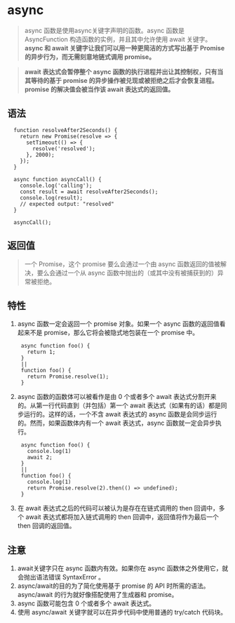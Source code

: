 # async
> async 函数是使用async关键字声明的函数。async 函数是 AsyncFunction 构造函数的实例，并且其中允许使用 await 关键字。**async 和 await 关键字让我们可以用一种更简洁的方式写出基于 Promise 的异步行为，而无需刻意地链式调用 promise。**

> **await 表达式会暂停整个 async 函数的执行进程并出让其控制权，只有当其等待的基于 promise 的异步操作被兑现或被拒绝之后才会恢复进程。promise 的解决值会被当作该 await 表达式的返回值。**

## 语法
```
  function resolveAfter2Seconds() {
    return new Promise(resolve => {
      setTimeout(() => {
        resolve('resolved');
      }, 2000);
    });
  }

  async function asyncCall() {
    console.log('calling');
    const result = await resolveAfter2Seconds();
    console.log(result);
    // expected output: "resolved"
  }

  asyncCall();
```

## 返回值
> 一个 Promise，这个 promise 要么会通过一个由 async 函数返回的值被解决，要么会通过一个从 async 函数中抛出的（或其中没有被捕获到的）异常被拒绝。

## 特性
1. async 函数一定会返回一个 promise 对象。如果一个 async 函数的返回值看起来不是 promise，那么它将会被隐式地包装在一个 promise 中。
   ```
    async function foo() {
      return 1;
    }
    ||
    function foo() {
      return Promise.resolve(1);
    }
   ```
2. async 函数的函数体可以被看作是由 0 个或者多个 await 表达式分割开来的。从第一行代码直到（并包括）第一个 await 表达式（如果有的话）都是同步运行的。这样的话，一个不含 await 表达式的 async 函数是会同步运行的。然而，如果函数体内有一个 await 表达式，async 函数就一定会异步执行。
   ```
    async function foo() {
      console.log(1)
      await 2;
    }
    ||
    function foo() {
      console.log(1)
      return Promise.resolve(2).then(() => undefined);
    }
   ``` 
3. 在 await 表达式之后的代码可以被认为是存在在链式调用的 then 回调中，多个 await 表达式都将加入链式调用的 then 回调中，返回值将作为最后一个 then 回调的返回值。


## 注意
1. await关键字只在 async 函数内有效。如果你在 async 函数体之外使用它，就会抛出语法错误 SyntaxError 。
2. async/await的目的为了简化使用基于 promise 的 API 时所需的语法。async/await 的行为就好像搭配使用了生成器和 promise。
3. async 函数可能包含 0 个或者多个 await 表达式。
4. 使用 async/await 关键字就可以在异步代码中使用普通的 try/catch 代码块。
